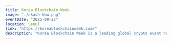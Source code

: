 ```yaml
---
title: Korea Blockchain Week
image: "./akash-kbw.png"
eventDate: "2025-09-22"
location: Seoul
link: "https://koreablockchainweek.com/"
description: "Korea Blockchain Week is a leading global crypto event held annually in South Korea, serving as the gateway into Asia."
---
```

